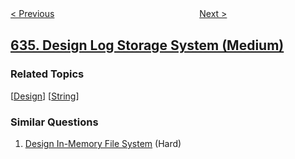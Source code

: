 <!--|This file generated by command(leetcode description); DO NOT EDIT.    |-->
<!--+----------------------------------------------------------------------+-->
<!--|@author    openset <openset.wang@gmail.com>                           |-->
<!--|@link      https://github.com/openset                                 |-->
<!--|@home      https://github.com/tonymontaro/leetcode-hints                        |-->
<!--+----------------------------------------------------------------------+-->

[< Previous](https://github.com/tonymontaro/leetcode-hints/tree/master/problems/find-the-derangement-of-an-array "Find the Derangement of An Array")
　　　　　　　　　　　　　　　　
[Next >](https://github.com/tonymontaro/leetcode-hints/tree/master/problems/exclusive-time-of-functions "Exclusive Time of Functions")

## [635. Design Log Storage System (Medium)](https://leetcode.com/problems/design-log-storage-system "设计日志存储系统")



### Related Topics
  [[Design](https://github.com/tonymontaro/leetcode-hints/tree/master/tag/design/README.md)]
  [[String](https://github.com/tonymontaro/leetcode-hints/tree/master/tag/string/README.md)]

### Similar Questions
  1. [Design In-Memory File System](https://github.com/tonymontaro/leetcode-hints/tree/master/problems/design-in-memory-file-system) (Hard)
